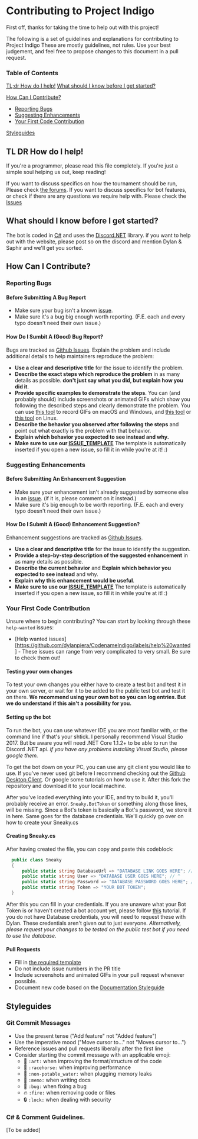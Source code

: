 # Contributing to Project Indigo

First off, thanks for taking the time to help out with this project!

The following is a set of guidelines and explanations for contributing to Project Indigo
These are mostly guidelines, not rules. Use your best judgement, and feel free to propose changes to this document in a pull request.


### Table of Contents
[TL;dr How do I help!](#tl-dr-how-do-i-help)
[What should I know before I get started?](#what-should-i-know-before-i-get-started)

[How Can I Contribute?](#how-can-i-contribute?)
* [Reporting Bugs](#reporting-bugs)
* [Suggesting Enhancements](#suggesting-enhancements)
* [Your First Code Contribution](#your-first-code-contribution)

[Styleguides](#styleguides)

## TL DR How do I help!
If you're a programmer, please read this file completely. If you're just a simple soul helping us out, keep reading!

If you want to discuss specifics on how the tournament should be run, Please check [the forums](https://forums.bulbagarden.net/index.php?threads/discord-showdown-tourney-dev-all-staff-welcome.250086/).
If you want to discuss specifics for bot features, or check if there are any questions we require help with. Please check the [Issues](https://github.com/dylanpiera/CodenameIndigo/issues?q=is%3Aopen+is%3Aissue+label%3A%22no+programming+required%22)

## What should I know before I get started?
The bot is coded in [C#](https://docs.microsoft.com/en-us/dotnet/csharp/getting-started/) and uses the [Discord.NET](https://github.com/RogueException/Discord.Net) library.
if you want to help out with the website, please post so on the discord and mention Dylan & Saphir and we'll get you sorted.

## How Can I Contribute?

### Reporting Bugs

#### Before Submitting A Bug Report
* Make sure your bug isn't a known [issue](https://github.com/dylanpiera/CodenameIndigo/issues).
* Make sure it's a bug big enough worth reporting. (F.E. each and every typo doesn't need their own issue.)


#### How Do I Sumbit A (Good) Bug Report?
Bugs are tracked as [Github Issues](https://github.com/dylanpiera/CodenameIndigo/issues).
Explain the problem and include additional details to help maintainers reproduce the problem:
* **Use a clear and descriptive title** for the issue to identify the problem.
* **Describe the exact steps which reproduce the problem** in as many details as possible. **don't just say what you did, but explain how you did it**.
* **Provide specific examples to demonstrate the steps**. You can (and probably should) include screenshots or animated GIFs which show you following the described steps and clearly demonstrate the problem. You can use [this tool](https://www.cockos.com/licecap/) to record GIFs on macOS and Windows, and [this tool](https://github.com/colinkeenan/silentcast) or [this tool](https://github.com/GNOME/byzanz) on Linux.
* **Describe the behavior you observed after following the steps** and point out what exactly is the problem with that behavior.
* **Explain which behavior you expected to see instead and why.**
* **Make sure to use our [ISSUE_TEMPLATE](https://github.com/dylanpiera/CodenameIndigo/blob/master/.github/ISSUE_TEMPLATE.md)** The template is automatically inserted if you open a new issue, so fill it in while you're at it! :)


### Suggesting Enhancements

#### Before Submitting An Enhancement Suggestion
* Make sure your enhancement isn't already suggested by someone else in an  [issue](https://github.com/dylanpiera/CodenameIndigo/issues). (if it is, please comment on it instead.)
* Make sure it's big enough to be worth reporting. (F.E. each and every typo doesn't need their own issue.)

#### How Do I Submit A (Good) Enhancement Suggestion?
Enhancement suggestions are tracked as [Github Issues](https://github.com/dylanpiera/CodenameIndigo/issues).
* **Use a clear and descriptive title** for the issue to identify the suggestion.
* **Provide a step-by-step description of the suggested enhancement** in as many details as possible.
* **Describe the current behavior** and **Explain which behavior you expected to see instead** and why.
* **Explain why this enhancement would be useful**.
* **Make sure to use our [ISSUE_TEMPLATE](https://github.com/dylanpiera/CodenameIndigo/blob/master/.github/ISSUE_TEMPLATE.md)** The template is automatically inserted if you open a new issue, so fill it in while you're at it! :)

### Your First Code Contribution
Unsure where to begin contributing? You can start by looking through these `help-wanted` issues:

* [Help wanted issues][https://github.com/dylanpiera/CodenameIndigo/labels/help%20wanted] - These issues can range from very complicated to very small. Be sure to check them out!

#### Testing your own changes
To test your own changes you either have to create a test bot and test it in your own server, or wait for it to be added to the public test bot and test it on there. **We recommend using your own bot so you can log entries. But we do understand if this ain't a possibility for you.**

#### Setting up the bot
To run the bot, you can use whatever IDE you are most familiar with, or the command line if that's your shtick. I personally recommend Visual Studio 2017. But be aware you will need .NET Core 1.1.2+ to be able to run the Discord .NET api.
_if you have any problems installing Visual Studio, please google them._

To get the bot down on your PC, you can use any git client you would like to use. If you've never used git before I recommend checking out the [Github Desktop Client](https://desktop.github.com/). Or google some tutorials on how to use it.
After this fork the repository and download it to your local machine.

After you've loaded everything into your IDE, and try to build it, you'll probably receive an error. `Sneaky.BotToken` or something along those lines, will be missing.
Since a Bot's token is basically a Bot's password, we store it in here. Same goes for the database credentials. We'll quickly go over on how to create your Sneaky.cs

#### Creating Sneaky.cs
After having created the file, you can copy and paste this codeblock:
```csharp
  public class Sneaky
  {
      public static string DatabaseUrl => "DATABASE LINK GOES HERE"; //You probably won't have this. If you need a database connection please request your edits to be added to the public bot.
      public static string User => "DATABASE USER GOES HERE"; // ^
      public static string Password => "DATABASE PASSWORD GOES HERE"; // ^
      public static string Token => "YOUR BOT TOKEN";
  }
```
After this you can fill in your credentials. If you are unaware what your Bot Token is or haven't created a bot account yet, please follow [this](https://github.com/reactiflux/discord-irc/wiki/Creating-a-discord-bot-&-getting-a-token) tutorial.
If you do not have Database credentials, you will need to request these with Dylan. These credentials aren't given out to just everyone. _Alternatively, please request your changes to be tested on the public test bot if you need to use the database._

#### Pull Requests
* Fill in [the required template](PULL_REQUEST_TEMPLATE.md)
* Do not include issue numbers in the PR title
* Include screenshots and animated GIFs in your pull request whenever possible.
* Document new code based on the [Documentation Styleguide](#documentation-styleguide)

## Styleguides

### Git Commit Messages

* Use the present tense ("Add feature" not "Added feature")
* Use the imperative mood ("Move cursor to..." not "Moves cursor to...")
* Reference issues and pull requests liberally after the first line
* Consider starting the commit message with an applicable emoji:
    * :art: `:art:` when improving the format/structure of the code
    * :racehorse: `:racehorse:` when improving performance
    * :non-potable_water: `:non-potable_water:` when plugging memory leaks
    * :memo: `:memo:` when writing docs
    * :bug: `:bug:` when fixing a bug
    * :fire: `:fire:` when removing code or files
    * :lock: `:lock:` when dealing with security

### C# & Comment Guidelines.
[To be added]
